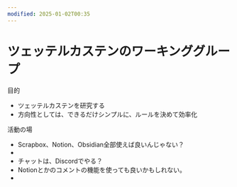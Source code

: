 ```yaml
---
modified: 2025-01-02T00:35
---
```

# ツェッテルカステンのワーキンググループ

目的

- ツェッテルカステンを研究する  
- 方向性としては、できるだけシンプルに、ルールを決めて効率化  

活動の場

- Scrapbox、Notion、Obsidian全部使えば良いんじゃない？  
-  
- チャットは、Discordでやる？  
- Notionとかのコメントの機能を使っても良いかもしれない。  
-